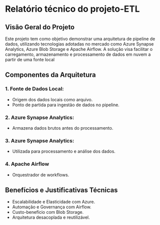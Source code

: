 <h1>Relatório técnico do projeto-ETL</h1>
<h2>Visão Geral do Projeto</h2>
<p>Este projeto tem como objetivo demonstrar uma arquitetura de pipeline de dados, 
utilizando tecnologias adotadas no mercado como Azure Synapse Analytics, 
Azure Blob Storage e Apache Airflow. A solução visa facilitar o carregamento, 
armazenamento e processamento de dados em nuvem a partir de uma fonte local</p>

<h2>Componentes da Arquitetura</h2>

<h3>1. Fonte de Dados Local:</h3>
<ul>
  <li>Origem dos dados locais como arquivo.</li>
  <li>Ponto de partida para ingestão de dados no pipeline.</li>
</ul>

<h3>2. Azure Synapse Analytics:</h3>
<ul>
  <li>Armazena dados brutos antes do processamento.</li>
</ul>

<h3>3. Azure Synapse Analytics:</h3>
<ul>
  <li>Utilizada para processamento e análise dos dados.</li>
</ul>

<h3>4. Apache Airflow</h3>
<ul>
  <li>Orquestrador de workflows.</li>
</ul>

<h2>Benefícios e Justificativas Técnicas</h2>
<ul>
  <li>Escalabilidade e Elasticidade com Azure.</li>
  <li>Automação e Governança com Airflow.</li>
  <li>Custo-benefício com Blob Storage.</li>
  <li>Arquitetura desacoplada e reutilizável.</li>
</ul>
